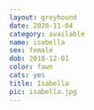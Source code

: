 ```yaml
---
layout: greyhound
date: 2020-11-04
category: available
name: isabella
sex: female
dob: 2018-12-01
color: fawn
cats: yes
title: Isabella
pic: isabella.jpg
---
```


